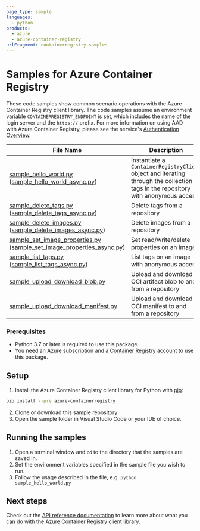 ```yaml
---
page_type: sample
languages:
  - python
products:
  - azure
  - azure-container-registry
urlFragment: containerregistry-samples
---
```


# Samples for Azure Container Registry

These code samples show common scenario operations with the Azure Container Registry client library. The code samples assume an environment variable `CONTAINERREGISTRY_ENDPOINT` is set, which includes the name of the login server and the `https://` prefix. For more information on using AAD with Azure Container Registry, please see the service's [Authentication Overview](https://docs.microsoft.com/azure/container-registry/container-registry-authentication).


|**File Name**|**Description**|
|-------------|---------------|
|[sample_hello_world.py][hello_world] ([sample_hello_world_async.py][hello_world_async]) |Instantiate a `ContainerRegistryClient` object and iterating through the collection of tags in the repository with anonymous access |
|[sample_delete_tags.py][delete_tags] ([sample_delete_tags_async.py][delete_tags_async]) | Delete tags from a repository |
|[sample_delete_images.py][delete_images] ([sample_delete_images_async.py][delete_images_async]) | Delete images from a repository |
|[sample_set_image_properties.py][set_image_properties] ([sample_set_image_properties_async.py][set_image_properties_async]) | Set read/write/delete properties on an image |
|[sample_list_tags.py][list_tags] ([sample_list_tags_async.py][list_tags_async]) | List tags on an image with anonymous access |
|[sample_upload_download_blob.py][upload_download_blob] | Upload and download an OCI artifact blob to and from a repository |
|[sample_upload_download_manifest.py][upload_download_manifest] | Upload and download an OCI manifest to and from a repository |

### Prerequisites
* Python 3.7 or later is required to use this package.
* You need an [Azure subscription][azure_sub] and a [Container Registry account][container_registry_docs] to use this package.

## Setup

1. Install the Azure Container Registry client library for Python with [pip](https://pypi.org/project/pip/):
```bash
pip install --pre azure-containerregistry
```
2. Clone or download this sample repository
3. Open the sample folder in Visual Studio Code or your IDE of choice.

## Running the samples

1. Open a terminal window and `cd` to the directory that the samples are saved in.
2. Set the environment variables specified in the sample file you wish to run.
3. Follow the usage described in the file, e.g. `python sample_hello_world.py`


## Next steps

Check out the [API reference documentation][rest_docs] to learn more about what you can do with the Azure Container Registry client library.


<!-- LINKS -->
[azure_sub]: https://azure.microsoft.com/free/
[rest_docs]: https://docs.microsoft.com/rest/api/containerregistry/
[container_registry_docs]: https://docs.microsoft.com/azure/container-registry/container-registry-intro
[hello_world]: https://github.com/Azure/azure-sdk-for-python/blob/main/sdk/containerregistry/azure-containerregistry/samples/sample_hello_world.py
[hello_world_async]: https://github.com/Azure/azure-sdk-for-python/blob/main/sdk/containerregistry/azure-containerregistry/samples/sample_hello_world_async.py
[delete_tags]: https://github.com/Azure/azure-sdk-for-python/blob/main/sdk/containerregistry/azure-containerregistry/samples/sample_delete_tags.py
[delete_tags_async]: https://github.com/Azure/azure-sdk-for-python/blob/main/sdk/containerregistry/azure-containerregistry/samples/sample_delete_tags_async.py
[delete_images]: https://github.com/Azure/azure-sdk-for-python/blob/main/sdk/containerregistry/azure-containerregistry/samples/sample_delete_images.py
[delete_images_async]: https://github.com/Azure/azure-sdk-for-python/blob/main/sdk/containerregistry/azure-containerregistry/samples/sample_delete_images_async.py
[set_image_properties]: https://github.com/Azure/azure-sdk-for-python/blob/main/sdk/containerregistry/azure-containerregistry/samples/sample_set_image_properties.py
[set_image_properties_async]: https://github.com/Azure/azure-sdk-for-python/blob/main/sdk/containerregistry/azure-containerregistry/samples/sample_set_image_properties_async.py
[list_tags]: https://github.com/Azure/azure-sdk-for-python/blob/main/sdk/containerregistry/azure-containerregistry/samples/sample_list_tags.py
[list_tags_async]: https://github.com/Azure/azure-sdk-for-python/blob/main/sdk/containerregistry/azure-containerregistry/samples/sample_list_tags_async.py
[upload_download_blob]: https://github.com/Azure/azure-sdk-for-python/blob/main/sdk/containerregistry/azure-containerregistry/samples/sample_upload_download_blob.py
[upload_download_manifest]: https://github.com/Azure/azure-sdk-for-python/blob/main/sdk/containerregistry/azure-containerregistry/samples/sample_upload_download_manifest.py
